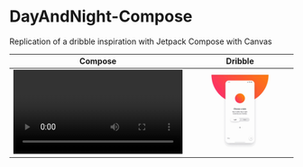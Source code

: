 # DayAndNight-Compose

Replication of a dribble inspiration with Jetpack Compose with Canvas

| Compose | Dribble | 
| ------------- | ------------- |
| ![Compose](https://github.com/norrisboat/DayAndNight-Compose/blob/main/Media/Compose.mov "Compose")  | ![Dribble](https://github.com/norrisboat/DayAndNight-Compose/blob/main/Media/DribbleInspiration.gif "Dribble") |
